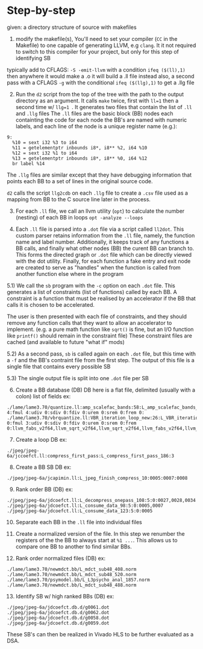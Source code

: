 # Step-by-step

given: a directory structure of source with makefiles

1) modify the makefile(s), 
You'll need to set your compiler (`CC` in the Makefile) to one capable of generating LLVM, e.g `clang`. It it not required to switch to this compiler for your project, but only for this step of identifying SB

typically add to CFLAGS: `-S -emit-llvm`
with a condition `ifeq ($(ll),1)`
then anywhere it would make a .o it will build a .ll file instead
also, a second pass with a CFLAGS `-g` with the conditional
`ifeq ($(llg),1)`
to get a .llg file

2) Run the `d2` script from the top of the tree with the path to the output directory as an argument.
It calls `make` twice, first with `ll=1` then a second time w/ `llg=1
`. It generates two files that contain the list of `.ll` and `.llg` files
The `.ll` files are the basic block (BB) nodes each containting the code for each node
the BB's are named with numeric labels, and each line of the node is a unique register name (e.g.):

```
9:
  %10 = sext i32 %3 to i64
  %11 = getelementptr inbounds i8*, i8** %2, i64 %10
  %12 = sext i32 %1 to i64
  %13 = getelementptr inbounds i8*, i8** %0, i64 %12
  br label %14
```

The `.llg` files are similar except that they have debugging information that points each BB to a set of lines in the original source code.

`d2` calls the script `llg2cdb` on each `.llg` file to create a `.csv` file used as a mapping from BB to the C source line later in the process.

3) For each `.ll` file, we call an llvm utility (`opt`) to calculate the number (nesting) of each BB in loops
`opt -analyze --loops`

4) Each `.ll` file is parsed into a `.dot` file via a script called `ll2dot`.
This custom parser retains information from the `.ll` file, namely, the function name and label number.
Additionally, it keeps track of any functions a BB calls,
and finally what other nodes (BB) the curent BB can branch to.
This forms the directed graph or `.dot` file which can be directly viewed with the dot utility.
Finally, for each function a fake entry and exit node are created to serve as "handles" when the function is called from another function else where in the program

5.1) We call the `sb` program with the `-c` option on each `.dot` file. This generates a list of constraints (list of functions) called by each BB.
A constraint is a function that must be realised by an accelerator if the BB that calls it is chosen to be accelerated.

The user is then presented with each file of constraints, and they should remove any function calls that they want to allow an accelerator to implement. (e.g. a pure math function like `sqrt()` is fine, but an I/O function like `printf()` should remain in the constraint file) These constraint files are cached (and available to future "what if" mods)

5.2) As a second pass, `sb` is called again on each `.dot` file, but this time with a `-f` and the BB's contraint file from the first step. The output of this file is a single file that contains every possible SB

5.3) The single output file is split into one `.dot` file per SB

6) Create a BB database (DB) DB here is a flat file, delimited (usually with a  colon) list of fields
ex:

```
./lame/lame3.70/quantize.ll:amp_scalefac_bands:58:L_amp_scalefac_bands_270:mul 4:fmul 4:udiv 0:sdiv 0:fdiv 0:urem 0:srem 0:frem 0:
./lame/lame3.70/vbrquantize.ll:VBR_iteration_loop_new:26:L_VBR_iteration_loop_new_116:mul 0:fmul 3:udiv 0:sdiv 0:fdiv 0:urem 0:srem 0:frem 0:llvm_fabs_v2f64,llvm_sqrt_v2f64,llvm_sqrt_v2f64,llvm_fabs_v2f64,llvm_sqrt_v2f64,llvm_sqrt_v2f64,llvm_fabs_v2f64,llvm_sqrt_v2f64,llvm_sqrt_v2f64
```

7) Create a loop DB
ex:

```
./jpeg/jpeg-6a/jccoefct.ll:compress_first_pass:L_compress_first_pass_186:3
```

8) Create a BB SB DB
ex:

```
./jpeg/jpeg-6a/jcapimin.ll:L_jpeg_finish_compress_10:0005:0007:0008
```

9) Rank order BB (DB)
ex:

```
./jpeg/jpeg-6a/jdcoefct.ll:L_decompress_onepass_108:5:0:0027,0028,0034
./jpeg/jpeg-6a/jdcoefct.ll:L_consume_data_98:5:0:0005,0007
./jpeg/jpeg-6a/jdcoefct.ll:L_consume_data_123:5:0:0005
```

10) Separate each BB in the `.ll` file into individual files

11) Create a normalized version of the file. In this step we renumber the registers of the the BB to always start at `%1 ...`. This allows us to compare one BB to another to find similar BBs.

12) Rank order normalized files (DB)
ex:

```
./lame/lame3.70/newmdct.bb/L_mdct_sub48_408.norm
./lame/lame3.70/newmdct.bb/L_mdct_sub48_520.norm
./lame/lame3.70/psymodel.bb/L_L3psycho_anal_1857.norm
./lame/lame3.70/newmdct.bb/L_mdct_sub48_488.norm
```

13) Identify SB w/ high ranked BBs (DB)
ex:

```
./jpeg/jpeg-6a/jdcoefct.db.d/g0061.dot
./jpeg/jpeg-6a/jdcoefct.db.d/g0062.dot
./jpeg/jpeg-6a/jdcoefct.db.d/g0058.dot
./jpeg/jpeg-6a/jdcoefct.db.d/g0059.dot
```

These SB's can then be realized in Vivado HLS to be further evaluated as a DSA.
